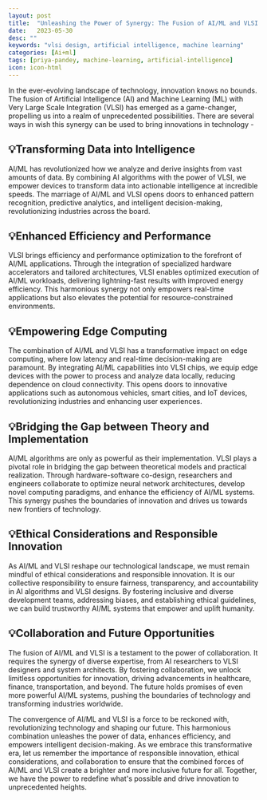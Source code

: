 ```yaml
---
layout: post
title:  "Unleashing the Power of Synergy: The Fusion of AI/ML and VLSI for Technological Breakthroughs"
date:   2023-05-30
desc: ""
keywords: "vlsi design, artificial intelligence, machine learning"
categories: [Ai+ml]
tags: [priya-pandey, machine-learning, artificial-intelligence]
icon: icon-html
---
```


In the ever-evolving landscape of technology, innovation knows no bounds. The fusion of Artificial Intelligence (AI) and Machine Learning (ML) with Very Large Scale Integration (VLSI) has emerged as a game-changer, propelling us into a realm of unprecedented possibilities. There are several ways in wish this synergy can be used to bring innovations in technology -

## 💡Transforming Data into Intelligence

AI/ML has revolutionized how we analyze and derive insights from vast amounts of data. By combining AI algorithms with the power of VLSI, we empower devices to transform data into actionable intelligence at incredible speeds. The marriage of AI/ML and VLSI opens doors to enhanced pattern recognition, predictive analytics, and intelligent decision-making, revolutionizing industries across the board.

## 💡Enhanced Efficiency and Performance

VLSI brings efficiency and performance optimization to the forefront of AI/ML applications. Through the integration of specialized hardware accelerators and tailored architectures, VLSI enables optimized execution of AI/ML workloads, delivering lightning-fast results with improved energy efficiency. This harmonious synergy not only empowers real-time applications but also elevates the potential for resource-constrained environments.

## 💡Empowering Edge Computing

The combination of AI/ML and VLSI has a transformative impact on edge computing, where low latency and real-time decision-making are paramount. By integrating AI/ML capabilities into VLSI chips, we equip edge devices with the power to process and analyze data locally, reducing dependence on cloud connectivity. This opens doors to innovative applications such as autonomous vehicles, smart cities, and IoT devices, revolutionizing industries and enhancing user experiences.

## 💡Bridging the Gap between Theory and Implementation

AI/ML algorithms are only as powerful as their implementation. VLSI plays a pivotal role in bridging the gap between theoretical models and practical realization. Through hardware-software co-design, researchers and engineers collaborate to optimize neural network architectures, develop novel computing paradigms, and enhance the efficiency of AI/ML systems. This synergy pushes the boundaries of innovation and drives us towards new frontiers of technology.

## 💡Ethical Considerations and Responsible Innovation

As AI/ML and VLSI reshape our technological landscape, we must remain mindful of ethical considerations and responsible innovation. It is our collective responsibility to ensure fairness, transparency, and accountability in AI algorithms and VLSI designs. By fostering inclusive and diverse development teams, addressing biases, and establishing ethical guidelines, we can build trustworthy AI/ML systems that empower and uplift humanity.

## 💡Collaboration and Future Opportunities

The fusion of AI/ML and VLSI is a testament to the power of collaboration. It requires the synergy of diverse expertise, from AI researchers to VLSI designers and system architects. By fostering collaboration, we unlock limitless opportunities for innovation, driving advancements in healthcare, finance, transportation, and beyond. The future holds promises of even more powerful AI/ML systems, pushing the boundaries of technology and transforming industries worldwide.



The convergence of AI/ML and VLSI is a force to be reckoned with, revolutionizing technology and shaping our future. This harmonious combination unleashes the power of data, enhances efficiency, and empowers intelligent decision-making. As we embrace this transformative era, let us remember the importance of responsible innovation, ethical considerations, and collaboration to ensure that the combined forces of AI/ML and VLSI create a brighter and more inclusive future for all. Together, we have the power to redefine what's possible and drive innovation to unprecedented heights.
